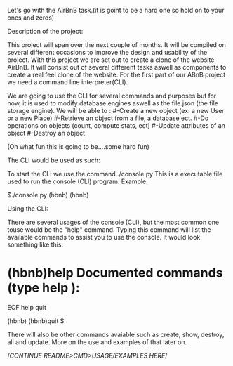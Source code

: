 Let's go with the AirBnB task.(it is goint to be a hard one so hold on to your ones and zeros)

Description of the project:

This project will span over the next couple of months. It will be compiled on several different occasions to improve the design and usability of the project.
With this project we are set out to create a clone of the website AirBnB.
It will consist out of several different tasks aswell as components to create a real feel clone of the website. For the first part of our ABnB project we need a command line interpreter(CLI).

We are going to use the CLI for several commands and purposes but for now, it is used to modify database engines aswell as the file.json (the file storage engine).
We will be able to :
#-Create a new object (ex: a new User or a new Place)
#-Retrieve an object from a file, a database ect.
#-Do operations on objects (count, compute stats, ect)
#-Update attributes of an object
#-Destroy an object

(Oh what fun this is going to be....some hard fun)

The CLI would be used as such:

To start the CLI we use the command ./console.py
This is a executable file used to run the console (CLI) program.
Example:

$./console.py
(hbnb)
(hbnb)

Using the CLI:

There are several usages of the console (CLI), but the most common one touse would be the "help" command.
Typing this command will list the available commands to assist you to use the console.
It would look something like this:

(hbnb)help
Documented commands (type help <topic>):
========================================
EOF  help  quit

(hbnb)
(hbnb)quit
$

There will also be other commands avaiable such as create, show, destroy, all and update.
More on the use and examples of that later on.

/*CONTINUE README>CMD>USAGE/EXAMPLES HERE*/

